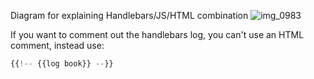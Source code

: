 Diagram for explaining Handlebars/JS/HTML combination
![img_0983](https://media.git.generalassemb.ly/user/16103/files/43becd38-d6dc-11e8-8996-bb74bb5505c7)

If you want to comment out the handlebars log, you can't use an HTML comment, instead use:

```js
{{!-- {{log book}} --}}
```
